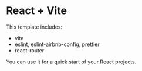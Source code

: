 # React + Vite

This template includes:

- vite
- eslint, eslint-airbnb-config, prettier
- react-router

You can use it for a quick start of your React projects.
